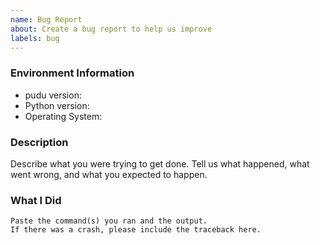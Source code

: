 ```yaml
---
name: Bug Report
about: Create a bug report to help us improve
labels: bug
---
```


<!-- Please search existing issues to avoid creating duplicates. -->

### Environment Information

-   pudu version:
-   Python version:
-   Operating System:

### Description

Describe what you were trying to get done.
Tell us what happened, what went wrong, and what you expected to happen.

### What I Did

```
Paste the command(s) you ran and the output.
If there was a crash, please include the traceback here.
```
